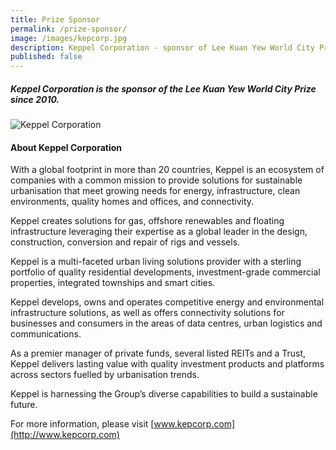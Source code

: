 ```yaml
---
title: Prize Sponsor
permalink: /prize-sponsor/
image: /images/kepcorp.jpg
description: Keppel Corporation - sponsor of Lee Kuan Yew World City Prize
published: false
---
```


##### Keppel Corporation is the sponsor of the Lee Kuan Yew World City Prize since 2010.

<div style="width:300px"><img src="/images/kepcorp.jpg" alt="Keppel Corporation" /></div>

#### **About Keppel Corporation**

With a global footprint in more than 20 countries, Keppel is an ecosystem of companies with a common mission to provide solutions for sustainable urbanisation that meet growing needs for energy, infrastructure, clean environments, quality homes and offices, and connectivity.

Keppel creates solutions for gas, offshore renewables and floating infrastructure leveraging their expertise as a global leader in the design, construction, conversion and repair of rigs and vessels.

Keppel is a multi-faceted urban living solutions provider with a sterling portfolio of quality residential developments, investment-grade commercial properties, integrated townships and smart cities.

Keppel develops, owns and operates competitive energy and environmental infrastructure solutions, as well as offers connectivity solutions for businesses and consumers in the areas of data centres, urban logistics and communications.

As a premier manager of private funds, several listed REITs and a Trust, Keppel delivers lasting value with quality investment products and platforms across sectors fuelled by urbanisation trends.

Keppel is harnessing the Group’s diverse capabilities to build a sustainable future.

For more information, please visit [www.kepcorp.com](http://www.kepcorp.com)
